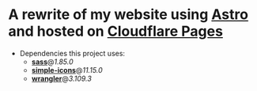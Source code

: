 # A rewrite of my website using [**Astro**](https://astro.build) and hosted on [**Cloudflare Pages**](https://pages.cloudflare.com/)


- Dependencies this project uses:
  - [**sass**](https://sass-lang.com/)@*1.85.0*
  - [**simple-icons**](https://simpleicons.org/)@*11.15.0*
  - [**wrangler**](https://developers.cloudflare.com/workers/wrangler/)@*3.109.3*